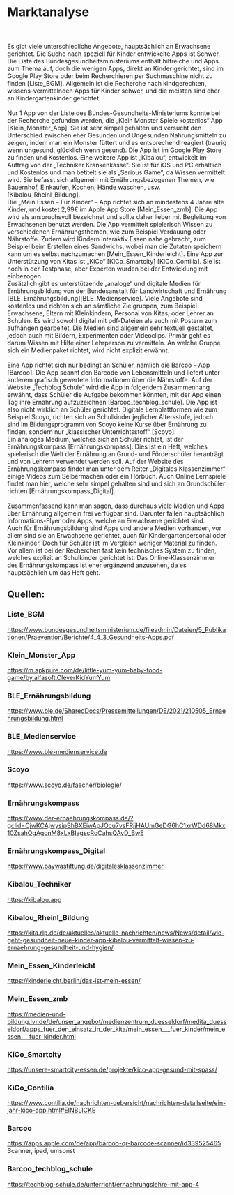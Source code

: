 # Marktanalyse
<br><br>
Es gibt viele unterschiedliche Angebote, hauptsächlich an Erwachsene gerichtet.
Die Suche nach speziell für Kinder entwickelte Apps ist Schwer. Die Liste des Bundesgesundheitsministeriums enthält hilfreiche und Apps zum Thema auf, doch die wenigen Apps, direkt an Kinder gerichtet, sind im Google Play Store oder beim Recherchieren per Suchmaschine nicht zu finden [Liste_BGM]. Allgemein ist die Recherche nach kindgerechten, wissens-vermittelnden Apps für Kinder schwer, und die meisten sind eher an Kindergartenkinder gerichtet.
<br><br>
Nur 1 App von der Liste des Bundes-Gesundheits-Ministeriums konnte bei der Recherche gefunden werden, die „Klein Monster Spiele kostenlos“ App [Klein_Monster_App]. Sie ist sehr simpel gehalten und versucht den Unterschied zwischen eher Gesunden und Ungesunden Nahrungsmitteln zu zeigen, indem man ein Monster füttert und es entsprechend reagiert (traurig wenn ungesund, glücklich wenn gesund). Die App ist im Google Play Store zu finden und Kostenlos.
Eine weitere App ist „Kibalou“, entwickelt im Auftrag von der „Techniker Krankenkasse“. Sie ist für iOS und PC erhältlich und Kostenlos und man betitelt sie als „Serious Game“, da Wissen vermittelt wird. Sie befasst sich allgemein mit Ernährungsbezogenen Themen, wie  Bauernhof, Einkaufen, Kochen, Hände waschen, usw.  [Kibalou_Rheinl_Bildung].<br>
Die „Mein Essen – Für Kinder“ – App richtet sich an mindestens 4 Jahre alte Kinder, und kostet 2,99€ im Apple App Store [Mein_Essen_zmb]. Die App wird als anspruchsvoll bezeichnet und sollte daher lieber mit Begleitung von Erwachsenen benutzt werden. Die App vermittelt spielerisch Wissen zu verschiedenen Ernährungsthemen, wie zum Beispiel Verdauung oder Nährstoffe. Zudem wird Kindern interaktiv Essen nahe gebracht, zum Beispiel beim Erstellen eines Sandwichs, wobei man die Zutaten speichern kann um es selbst nachzumachen [Mein_Essen_Kinderleicht].
Eine App zur Unterstützung von Kitas ist „KiCo“ [KiCo_Smartcity] [KiCo_Contilia]. Sie ist noch in der Testphase, aber Experten wurden bei der Entwicklung mit einbezogen. <br>
Zusätzlich gibt es unterstützende „analoge“ und digitale Medien für Ernährungsbildung von der Bundesanstalt für Landwirtschaft und Ernährung [BLE_Ernährungsbildung][BLE_Medienservice]. Viele Angebote sind kostenlos und richten sich an sämtliche Zielgruppen, zum Beispiel Erwachsene, Eltern mit Kleinkindern, Personal von Kitas, oder Lehrer an Schulen. Es wird sowohl digital mit pdf-Dateien als auch mit Postern zum aufhängen gearbeitet. Die Medien sind allgemein sehr textuell gestaltet, jedoch auch mit Bildern, Experimenten oder Videoclips. Primär geht es darum Wissen mit Hilfe einer Lehrperson zu vermitteln. An welche Gruppe sich ein Medienpaket richtet, wird nicht explizit erwähnt.
<br><br>
Eine App richtet sich nur bedingt an Schüler, nämlich die Barcoo – App [Barcoo]. Die App scannt den Barcode von Lebensmitteln und liefert unter anderem grafisch gewertete Informationen über die Nährstoffe. Auf der Website „Techblog Schule“ wird die App in folgendem Zusammenhang erwähnt, dass Schüler die Aufgabe bekommen könnten, mit der App einen Tag ihre Ernährung aufzuzeichnen [Barcoo_techblog_schule]. Die App ist also nicht wirklich an Schüler gerichtet.
Digitale Lernplattformen wie zum Beispiel Scoyo, richten sich an Schulkinder jeglicher Altersstufe, jedoch sind im Bildungsprogramm von Scoyo keine Kurse über Ernährung zu finden, sondern nur „klassischer Unterrichtsstoff“ [Scoyo].<br>
Ein analoges Medium, welches sich an Schüler richtet, ist der Ernährungskompass [Ernährungskompass]. Dies ist ein Heft, welches spielerisch die Welt der Ernährung an Grund- und Förderschüler heranträgt und von Lehrern verwendet werden soll. Auf der Website des Ernährungskompass findet man unter dem Reiter „Digitales Klassenzimmer“ einige Videos zum Selbermachen oder ein Hörbuch. Auch Online Lernspiele findet man hier, welche sehr simpel gehalten sind und sich an Grundschüler richten [Ernährungskompass_Digital].
<br><br>
Zusammenfassend kann man sagen, dass durchaus viele Medien und Apps über Ernährung allgemein frei verfügbar sind. Darunter fallen hauptsächlich Informations-Flyer oder Apps, welche an Erwachsene gerichtet sind. <br>
Auch für Ernährungsbildung sind Apps und andere Medien vorhanden, vor allem sind sie an Erwachsene gerichtet, auch für Kindergartenpersonal oder Kleinkinder. Doch für Schüler ist im Vergleich weniger Material zu finden. Vor allem ist bei der Recherchen fast kein technisches System zu finden, welches explizit an Schulkinder gerichtet ist. Das Online-Klassenzimmer des Ernährungskompass ist eher ergänzend anzusehen, da es hauptsächlich um das Heft geht. 

## Quellen:

### Liste_BGM<br>
https://www.bundesgesundheitsministerium.de/fileadmin/Dateien/5_Publikationen/Praevention/Berichte/4_4_3_Gesundheits-Apps.pdf

### Klein_Monster_App
https://m.apkpure.com/de/little-yum-yum-baby-food-game/by.alfasoft.CleverKidYumYum

### BLE_Ernährungsbildung
https://www.ble.de/SharedDocs/Pressemitteilungen/DE/2021/210505_Ernaehrungsbildung.html

### BLE_Medienservice
https://www.ble-medienservice.de

### Scoyo
https://www.scoyo.de/faecher/biologie/

### Ernährungskompass
https://www.der-ernaehrungskompass.de/?gclid=CjwKCAjwysipBhBXEiwApJOcu7vsFRjjHAUmGeDG6hC1xrWDd68Mkx10ZsahQgAgonM8xLxBIagscRoCahsQAvD_BwE

### Ernährungskompass_Digital
https://www.baywastiftung.de/digitalesklassenzimmer

### Kibalou_Techniker
https://kibalou.app

### Kibalou_Rheinl_Bildung
https://kita.rlp.de/de/aktuelles/aktuelle-nachrichten/news/News/detail/wie-geht-gesundheit-neue-kinder-app-kibalou-vermittelt-wissen-zu-ernaehrung-gesundheit-und-hygien/

### Mein_Essen_Kinderleicht
https://kinderleicht.berlin/das-ist-mein-essen/

### Mein_Essen_zmb
https://medien-und-bildung.lvr.de/de/unser_angebot/medienzentrum_duesseldorf/medita_duesseldorf/apps_fuer_den_einsatz_in_der_kita/mein_essen___fuer_kinder/mein_essen___fuer_kinder.html

### KiCo_Smartcity
https://unsere-smartcity-essen.de/projekte/kico-app-gesund-mit-spass/

### KiCo_Contilia
https://www.contilia.de/nachrichten-uebersicht/nachrichten-detailseite/ein-jahr-kico-app.html#EINBLICKE

### Barcoo
https://apps.apple.com/de/app/barcoo-qr-barcode-scanner/id339525465
Scanner, ipad, umsonst

### Barcoo_techblog_schule
https://techblog-schule.de/unterricht/ernaehrungslehre-mit-app-4
